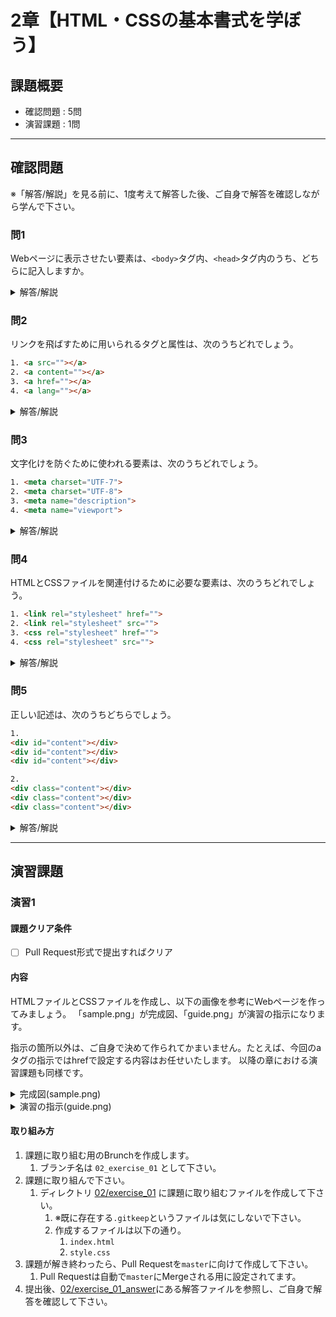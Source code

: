 # 2章【HTML・CSSの基本書式を学ぼう】

## 課題概要
 - 確認問題 : 5問
 - 演習課題 : 1問

---
## 確認問題
※「解答/解説」を見る前に、1度考えて解答した後、ご自身で解答を確認しながら学んで下さい。
### 問1
Webページに表示させたい要素は、`<body>`タグ内、`<head>`タグ内のうち、どちらに記入しますか。
<details>
<summary>解答/解説</summary>
 
```
【解答】
<body>タグ

【解説】
<body>タグ、<head>タグ内の要素の棲み分け
<body>タグ内には、Webページに表示させたい情報を記述します。
ex) <p>タグ、<h1>タグ、<img>タグなど <head>タグ内には、Webページ自体の情報を記述します。
<head>タグ内に記述された情報は、<title>タグを除いては通常ブラウザ上に表示されません。
ex) <meta>タグ、<link>タグなど
```
</details>

### 問2
リンクを飛ばすために用いられるタグと属性は、次のうちどれでしょう。 
```html
1. <a src=""></a>
2. <a content=""></a>
3. <a href=""></a>
4. <a lang=""></a>
```
<details>
<summary>解答/解説</summary>

```
【解答】
3. <a href=""></a>

【解説】
<a>要素
<a>タグは"anchor"（船の錨）の略称で、リンクの出発点と到達点を指定するタグです。
出発点は<a>タグを記述するHTMLファイル、到達点はhref属性の値です。
<a>タグに囲まれた部分をクリックすると、href属性値に移動します。
```

`例`
```html
<a href="https://web-camp.io/">WebCampへのリンク</a>
# 「WebCampへのリンク」という文字をクリックすると "https://web-camp.io/" に移動する
```
</details>

### 問3
文字化けを防ぐために使われる要素は、次のうちどれでしょう。
```html
1. <meta charset="UTF-7">
2. <meta charset="UTF-8">
3. <meta name="description">
4. <meta name="viewport">
```

<details>
<summary>解答/解説</summary>

```
【解答】
2. <meta charset="UTF-8">

【解説】
文字化けを防ぐ要素

<meta>タグは、Webページの情報を定義するためのタグです。
属性は様々なものを持ちますが、ここではcharset属性を使います。
charsetは"charactor set"の略称で、日本語で言うところの「言語設定」という意味を持ちます。
UTF-8属性値は文字コードと呼ばれるもので、コンピュータ上で文字を扱うために個々の文字、記号に割り当てられた固有の番号を指します。
世界で最もポピュラーな文字コードですので、UTF-8だけはしっかりと覚えてください。
```
</details>



### 問4
HTMLとCSSファイルを関連付けるために必要な要素は、次のうちどれでしょう。
```html
1. <link rel="stylesheet" href="">
2. <link rel="stylesheet" src="">
3. <css rel="stylesheet" href="">
4. <css rel="stylesheet" src="">
```

<details>
<summary>解答/解説</summary>

```
【解答】
1. <link rel="stylesheet" href="">

【解説】
HTMLファイルとCSSファイルの紐付け

HTMLファイルと外部ファイルを紐付けるには、<link>タグを用います。
<link>要素は<head>タグ内に含まれます。
主にCSSファイルとの紐付けに用いられる要素ですので、その用途は確実に覚えましょう。
rel属性は現在の文書からみた、リンク先となるリソースの位置づけを表します。
属性値がリソースを表すものなので、CSSをリンク先とする際の属性値は"stylesheet"となります。
```
</details>



### 問5
正しい記述は、次のうちどちらでしょう。
```html
1. 
<div id="content"></div>
<div id="content"></div>
<div id="content"></div>

2.
<div class="content"></div>
<div class="content"></div>
<div class="content"></div>
```

<details>
<summary>解答/解説</summary>

```
【解答】
2. class属性指定

【解説】
id属性とclass属性の使い分け

id属性は、1つのWebページで同じ値を複数持つことができません。
class属性は1つのWebページで同じ値を複数持つことができるので、今回のような<div>タグが3つ並び、同じスタイルを指定したいという場合にはclass属性をつけるのが適切です。
```
</details>

---
## 演習課題
### 演習1
#### 課題クリア条件
- [ ] Pull Request形式で提出すればクリア

#### 内容
HTMLファイルとCSSファイルを作成し、以下の画像を参考にWebページを作ってみましょう。
「sample.png」が完成図、「guide.png」が演習の指示になります。

指示の箇所以外は、ご自身で決めて作られてかまいません。たとえば、今回のaタグの指示ではhrefで設定する内容はお任せいたします。
以降の章における演習課題も同様です。

<details>
<summary>完成図(sample.png)</summary>
<img src="https://user-images.githubusercontent.com/55776672/80409345-adae2600-8903-11ea-9b09-782432fefba0.png" alt="sample.png">
</details>

<details>
<summary>演習の指示(guide.png)</summary>
<img src="https://user-images.githubusercontent.com/55776672/80409339-aab33580-8903-11ea-9ba6-27027804c6e9.png" alt="guide.png">
</details>


#### 取り組み方
1. 課題に取り組む用のBrunchを作成します。
   1. ブランチ名は `02_exercise_01` として下さい。
1. 課題に取り組んで下さい。
   1. ディレクトリ [02/exercise_01](./exercise_01) に課題に取り組むファイルを作成して下さい。
      1. ※既に存在する`.gitkeep`というファイルは気にしないで下さい。
      1. 作成するファイルは以下の通り。
         1. `index.html`
         1. `style.css`
1. 課題が解き終わったら、Pull Requestを`master`に向けて作成して下さい。
   1. Pull Requestは自動で`master`にMergeされる用に設定されてます。
1. 提出後、[02/exercise_01_answer](./exercise_01_answer)にある解答ファイルを参照し、ご自身で解答を確認して下さい。
